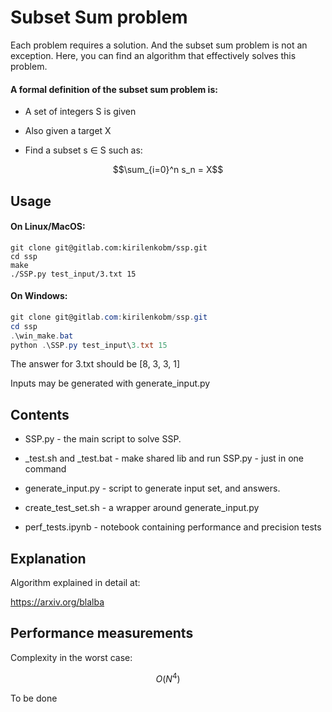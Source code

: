 # Subset Sum problem

Each problem requires a solution. And the subset sum problem is not an exception.
Here, you can find an algorithm that effectively solves this problem.

#### A formal definition of the subset sum problem is:

- A set of integers S is given

- Also given a target X

- Find a subset s ∈ S such as:

```math
\sum_{i=0}^n s_n = X
```

## Usage

#### On Linux/MacOS:

```shell
git clone git@gitlab.com:kirilenkobm/ssp.git
cd ssp
make
./SSP.py test_input/3.txt 15
```

#### On Windows:

```powershell
git clone git@gitlab.com:kirilenkobm/ssp.git
cd ssp
.\win_make.bat
python .\SSP.py test_input\3.txt 15
```

The answer for 3.txt should be [8, 3, 3, 1]

Inputs may be generated with generate_input.py

## Contents

- SSP.py - the main script to solve SSP.

- _test.sh and _test.bat - make shared lib and run SSP.py - just in one command

- generate_input.py - script to generate input set, and answers.

- create_test_set.sh - a wrapper around generate_input.py

- perf_tests.ipynb - notebook containing performance and precision tests

## Explanation

Algorithm explained in detail at:

https://arxiv.org/blalba

## Performance measurements

Complexity in the worst case:

```math
O(N^4)
```

To be done
